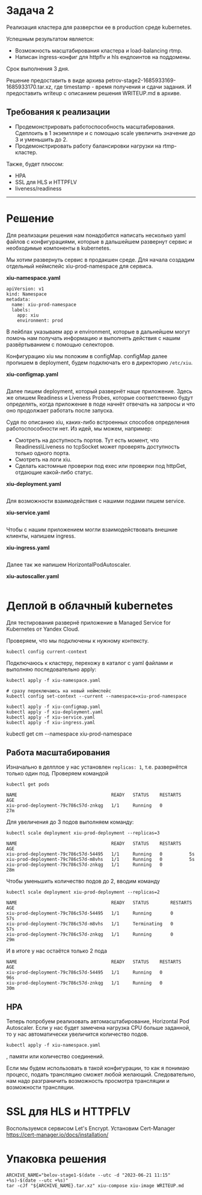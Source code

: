 # Задача 2
Реализация кластера для разверстки ее в production среде kubernetes.

Успешным результатом является:
- Возможность масштабирования кластера и load-balancing rtmp.
- Написан ingress-конфиг для httpflv и hls ендпоинтов на поддомены.

Срок выполнения 3 дня.

Решение предоставить в виде архива petrov-stage2-1685933169-1685933170.tar.xz, где timestamp - время получения и сдачи задания. И предоставить writeup с описанием решения WRITEUP.md в архиве.

## Требования к реализации
- Продемонстрировать работоспособность масштабирования. Сдеплоить в 1 экземпляре и с помощью scale увеличить значение до 3 и уменьшить до 2.
- Продемонстрировать работу балансировки нагрузки на rtmp-кластер.

Также, будет плюсом:
- HPA
- SSL для HLS и HTTPFLV
- liveness/readiness

---

# Решение

Для реализации решения нам понадобится написать несколько yaml файлов с конфигурациями, которые в дальшейшем развернут сервис и необходимые компоненты в kubernetes.

Мы хотим развернуть сервис в продакшен среде. Для начала создадим отдельный неймспейс xiu-prod-namespace для сервиса.

**xiu-namespace.yaml**
```
apiVersion: v1
kind: Namespace
metadata:
  name: xiu-prod-namespace
  labels:
    app: xiu
    environment: prod
```
В лейблах указываем app и environment, которые в дальнейшем могут помочь нам получать информацию и выполнять действия с нашим развёртыванием с помощью селекторов.

Конфигурацию xiu мы положим в configMap. configMap далее пропишем в deployment, будем подключать его в директорию `/etc/xiu`.

**xiu-configmap.yaml**
```

```

Далее пишем deployment, который развернёт наше приложение.
Здесь же опишем Readiness и Liveness Probes, которые соответственно будут определять, когда приложение в поде начнёт отвечать на запросы и что оно продолжает работать после запуска.

Судя по описанию xiu, каких-либо встроенных способов определения работоспособности нет. Из идей, мы можем, например:
- Смотреть на доступность портов. Тут есть момент, что Readiness\Liveness по tcpSocket может проверять доступность только одного порта.
- Смотреть на логи xiu.
- Сделать кастомные проверки под exec или проверки под httpGet, отдающие какой-либо статус.

**xiu-deployment.yaml**
```

```

Для возможности взаимодействия с нашими подами пишем service.

**xiu-service.yaml**
```

```

Чтобы с нашим приложением могли взаимодействовать внешние клиенты, напишем ingress.

**xiu-ingress.yaml**
```

```

Далее так же напишем HorizontalPodAutoscaler.

**xiu-autoscaller.yaml**
```

```


# Деплой в облачный kubernetes
Для тестирования развернё приложение в Managed Service for Kubernetes от Yandex Cloud.

Проверяем, что мы подключены к нужному контексту.
```
kubectl config current-context
```

Подключаюсь к кластеру, перехожу в каталог с yaml файлами и выполняю последовательно apply:
```
kubectl apply -f xiu-namespace.yaml

# сразу переключаюсь на новый неймспейс
kubectl config set-context --current --namespace=xiu-prod-namespace

kubectl apply -f xiu-configmap.yaml
kubectl apply -f xiu-deployment.yaml
kubectl apply -f xiu-service.yaml
kubectl apply -f xiu-ingress.yaml
```



kubectl get cm --namespace xiu-prod-namespace


## Работа масштабирования

Изначально в делплое у нас установлен `replicas: 1`, т.е. развернётся только один под. Проверяем командой
```
kubectl get pods

NAME                                   READY   STATUS    RESTARTS   AGE
xiu-prod-deployment-79c786c57d-znkqg   1/1     Running   0          27m
```

Для увеличения до 3 подов выполняем команду:
```
kubectl scale deployment xiu-prod-deployment --replicas=3

NAME                                   READY   STATUS    RESTARTS   AGE
xiu-prod-deployment-79c786c57d-54495   1/1     Running   0          5s
xiu-prod-deployment-79c786c57d-m8vhs   1/1     Running   0          5s
xiu-prod-deployment-79c786c57d-znkqg   1/1     Running   0          28m
```

Чтобы уменьшить количество подов до 2, вводим команду 
```
kubectl scale deployment xiu-prod-deployment --replicas=2

NAME                                   READY   STATUS        RESTARTS   AGE
xiu-prod-deployment-79c786c57d-54495   1/1     Running       0          57s
xiu-prod-deployment-79c786c57d-m8vhs   1/1     Terminating   0          57s
xiu-prod-deployment-79c786c57d-znkqg   1/1     Running       0          29m
```

И в итоге у нас остаётся только 2 пода
```
NAME                                   READY   STATUS    RESTARTS   AGE
xiu-prod-deployment-79c786c57d-54495   1/1     Running   0          96s
xiu-prod-deployment-79c786c57d-znkqg   1/1     Running   0          30m
```



## HPA
Теперь попробуем реализовать автомасштабирование, Horizontal Pod Autoscaler. Если у нас будет замечена нагрузка CPU больше заданной, то у нас автоматически увеличится количество подов.
```
kubectl apply -f xiu-namespace.yaml
```


, памяти или количество соединений.



Если мы будем использовать в такой конфигурации, то как я понимаю процесс, подать трансляцию сможет любой желающий. Следовательно, нам надо разграничить возможность просмотра трансляции и возможности трансляции.





# SSL для HLS и HTTPFLV
Воспользуемся сервисом Let's Encrypt.
Установим Cert-Manager
https://cert-manager.io/docs/installation/




# Упаковка решения

```
ARCHIVE_NAME="belov-stage1-$(date --utc -d "2023-06-21 11:15" +%s)-$(date --utc +%s)"
tar -cJf "${ARCHIVE_NAME}.tar.xz" xiu-compose xiu-image WRITEUP.md
```
